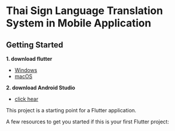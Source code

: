 # Thai Sign Language Translation System in Mobile Application

## Getting Started
**1. download flutter**
  - [Windows](https://flutter.dev/docs/get-started/install/windows)
  - [macOS](https://flutter.dev/docs/get-started/install/macos)
  
**2. download Android Studio**
  - [click hear](https://developer.android.com/studio) 

This project is a starting point for a Flutter application.

A few resources to get you started if this is your first Flutter project:
